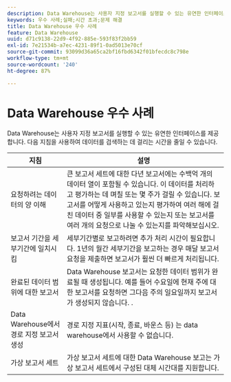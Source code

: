 ```yaml
---
description: Data Warehouse는 사용자 지정 보고서를 실행할 수 있는 유연한 인터페이스를 제공합니다. 다음 지침을 따르면 데이터를 검색할 때 소요되는 시간을 줄이는 데 도움이 될 수 있습니다.
keywords: 우수 사례;실패;시간 초과;문제 해결
title: Data Warehouse 우수 사례
feature: Data Warehouse
uuid: d71c9138-22d9-4f92-885e-593f83f2bb59
exl-id: 7e21534b-a7ec-4231-89f1-0ad5013e70cf
source-git-commit: 93099d36a65ca2bf16fbd6342f01bfecdc8c798e
workflow-type: tm+mt
source-wordcount: '240'
ht-degree: 87%

---
```


# Data Warehouse 우수 사례

Data Warehouse는 사용자 지정 보고서를 실행할 수 있는 유연한 인터페이스를 제공합니다. 다음 지침을 사용하여 데이터를 검색하는 데 걸리는 시간을 줄일 수 있습니다.

| 지침 | 설명 |
|--- |--- |
| 요청하려는 데이터의 양 이해 | 큰 보고서 세트에 대한 다년 보고서에는 수백억 개의 데이터 열이 포함될 수 있습니다. 이 데이터를 처리하고 평가하는 데 며칠 또는 몇 주가 걸릴 수 있습니다. 보고서를 어떻게 사용하고 있는지 평가하여 여러 해에 걸친 데이터 중 일부를 사용할 수 있는지 또는 보고서를 여러 개의 요청으로 나눌 수 있는지를 파악해보십시오. |
| 보고서 기간을 세부기간에 일치시킴 | 세부기간별로 보고하려면 추가 처리 시간이 필요합니다. 1년의 월간 세부기간을 보고하는 경우 매달 보고서 요청을 제출하면 보고서가 훨씬 더 빠르게 처리됩니다. |
| 완료된 데이터 범위에 대한 보고서 | Data Warehouse 보고서는 요청한 데이터 범위가 완료될 때 생성됩니다. 예를 들어 수요일에 현재 주에 대한 보고서를 요청하면 그다음 주의 일요일까지 보고서가 생성되지 않습니다. . |
| Data Warehouse에서 경로 지정 보고서 생성 | 경로 지정 지표(시작, 종료, 바운스 등) 는 data warehouse에서 사용할 수 없습니다. |
| 가상 보고서 세트 | 가상 보고서 세트에 대한 Data Warehouse 보고는 가상 보고서 세트에서 구성된 대체 시간대를 지원합니다. |


